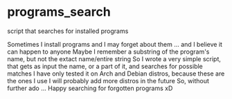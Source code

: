 # programs_search
script that searches for installed programs


Sometimes I install programs and I may forget about them ... and I believe it can happen to anyone
Maybe I remember a substring of the program's name, but not the extact name/entire string
So I wrote a very simple script, that gets as input the name, or a part of it, and searches for possible matches
I have only tested it on Arch and Debian distros, because these are the ones I use
I will probably add more distros in the future
So, without further ado ... Happy searching for forgotten programs xD
